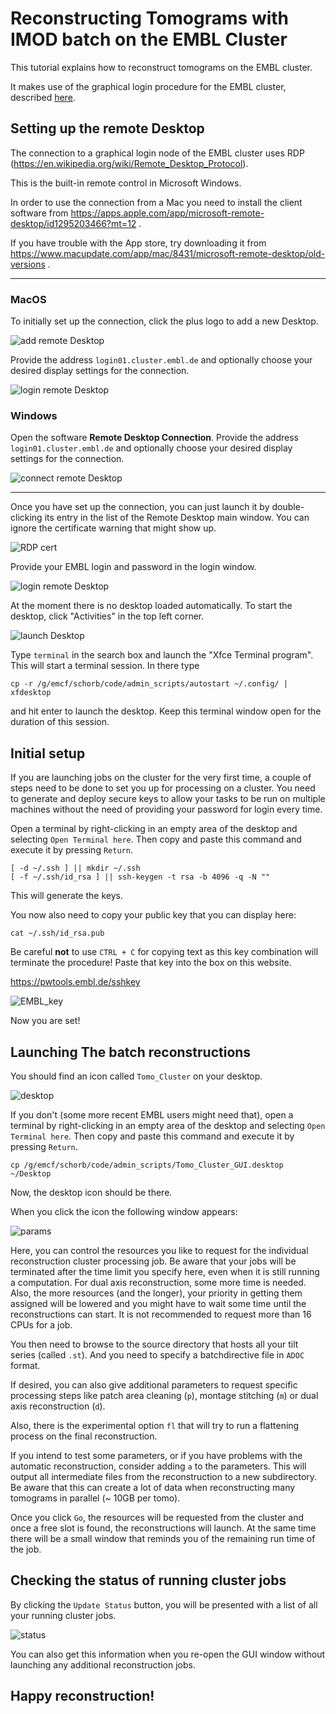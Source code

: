 # Reconstructing Tomograms with IMOD batch on the EMBL Cluster

This tutorial explains how to reconstruct tomograms on the EMBL cluster.

It makes use of the graphical login procedure for the EMBL cluster, described [here](https://wiki.embl.de/cluster/Env).


## Setting up the remote Desktop

The connection to a graphical login node of the EMBL cluster uses RDP (https://en.wikipedia.org/wiki/Remote_Desktop_Protocol).

This is the built-in remote control in Microsoft Windows.

In order to use the connection from a Mac you need to install the client software from https://apps.apple.com/app/microsoft-remote-desktop/id1295203466?mt=12 .

If you have trouble with the App store, try downloading it from https://www.macupdate.com/app/mac/8431/microsoft-remote-desktop/old-versions .

***

### MacOS 

To initially set up the connection, click the plus logo to add a new Desktop.

![add remote Desktop](img/ms_add.png "Add remote Desktop")

Provide the address `login01.cluster.embl.de` and optionally choose your desired display settings for the connection.

![login remote Desktop](img/rdp_login01.png "Add remote Desktop")

### Windows
Open the software **Remote Desktop Connection**. Provide the address `login01.cluster.embl.de` and optionally choose your desired display settings for the connection.

![connect remote Desktop](img/rdp_win.png "Connect remote Desktop")


***

Once you have set up the connection, you can just launch it by double-clicking its entry in the list of the Remote Desktop main window. You can ignore the certificate warning that might show up.

![RDP cert](img/rdp_cert.png "RDP certificate warning")

Provide your EMBL login and password in the login window. 

![login remote Desktop](img/xrdp_login.png "Log in")

At the moment there is no desktop loaded automatically. To start the desktop, click "Activities" in the top left corner.

![launch Desktop](img/gnome_terminal.png "launch Desktop")

Type `terminal` in the search box and launch the "Xfce Terminal program".
This will start a terminal session. In there type 

```
cp -r /g/emcf/schorb/code/admin_scripts/autostart ~/.config/ | xfdesktop
```

and hit enter to launch the desktop. Keep this terminal window open for the duration of this session.

## Initial setup

If you are launching jobs on the cluster for the very first time, a couple of steps need to be done to set you up for processing on a cluster.
You need to generate and deploy secure keys to allow your tasks to be run on multiple machines without the need of providing your password for login every time.

Open a terminal by right-clicking in an empty area of the desktop and selecting `Open Terminal here`.
Then copy and paste this command and execute it by pressing `Return`.
```
[ -d ~/.ssh ] || mkdir ~/.ssh
[ -f ~/.ssh/id_rsa ] || ssh-keygen -t rsa -b 4096 -q -N ""
```

This will generate the keys.

You now also need to copy your public key that you can display here:

```
cat ~/.ssh/id_rsa.pub
```

Be careful **not** to use `CTRL + C` for copying text as this key combination will terminate the procedure!
Paste that key into the box on this website.

https://pwtools.embl.de/sshkey

![EMBL_key](img/EMBL_key.png "ssh key upload")

Now you are set!

## Launching The batch reconstructions


You should find an icon called `Tomo_Cluster` on your desktop.

![desktop](img/cluster_icon.png "Tomogram Reconstruction - Desktop icon")

If you don't (some more recent EMBL users might need that), open a terminal by right-clicking in an empty area of the desktop and selecting `Open Terminal here`.
Then copy and paste this command and execute it by pressing `Return`.

```
cp /g/emcf/schorb/code/admin_scripts/Tomo_Cluster_GUI.desktop ~/Desktop
```

Now, the desktop icon should be there.

When you click the icon the following window appears:

![params](img/tomo_cluster_params.png "Tomogram Reconstruction - Cluster parameters")

Here, you can control the resources you like to request for the individual reconstruction cluster processing job. Be aware that your jobs will be terminated after the time limit you specify here, even when it is still running a computation. For dual axis reconstruction, some more time is needed. Also, the more resources (and the longer), your priority in getting them assigned will be lowered and you might have to wait some time until the reconstructions can start. It is not recommended to request more than 16 CPUs for a job.

You then need to browse to the source directory that hosts all your tilt series (called `.st`). And you need to specify a batchdirective file in `ADOC` format.

If desired, you can also give additional parameters to request specific processing steps like patch area cleaning (`p`), montage stitching (`m`) or dual axis reconstruction (`d`).

Also, there is the experimental option `fl` that will try to run a flattening process on the final reconstruction.

If you intend to test some parameters, or if you have problems with the automatic reconstruction, consider adding `a` to the parameters. This will output all intermediate files from the reconstruction to a new subdirectory. Be aware that this can create a lot of data when reconstructing many tomograms in parallel (~ 10GB per tomo).


Once you click `Go`, the resources will be requested from the cluster and once a free slot is found, the reconstructions will launch. At the same time there will be a small window that reminds you of the remaining run time of the job.

## Checking the status of running cluster jobs

By clicking the `Update Status` button, you will be presented with a list of all your running cluster jobs.

![status](img/tomo_cluster_jobs.png "Cluster status")

You can also get this information when you re-open the GUI window without launching any additional reconstruction jobs.


## Happy reconstruction!
